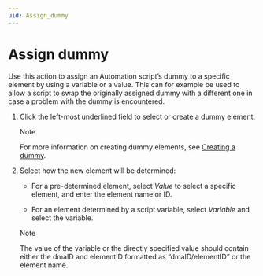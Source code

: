 ```yaml
---
uid: Assign_dummy
---
```


# Assign dummy

Use this action to assign an Automation script’s dummy to a specific element by using a variable or a value. This can for example be used to allow a script to swap the originally assigned dummy with a different one in case a problem with the dummy is encountered.

1. Click the left-most underlined field to select or create a dummy element.

    > [!NOTE]
    > For more information on creating dummy elements, see [Creating a dummy](xref:Script_variables#creating-a-dummy).

2. Select how the new element will be determined:

    - For a pre-determined element, select *Value* to select a specific element, and enter the element name or ID.

    - For an element determined by a script variable, select *Variable* and select the variable.

    > [!NOTE]
    > The value of the variable or the directly specified value should contain either the dmaID and elementID formatted as “dmaID/elementID” or the element name.
    >
